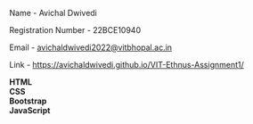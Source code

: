 Name - Avichal Dwivedi

Registration Number - 22BCE10940

Email - avichaldwivedi2022@vitbhopal.ac.in

Link - https://avichaldwivedi.github.io/VIT-Ethnus-Assignment1/

**HTML**<br>
**CSS**<br>
**Bootstrap**<br>
**JavaScript**<br>
